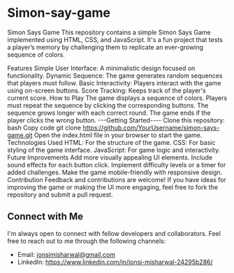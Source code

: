 # Simon-say-game
Simon Says Game
This repository contains a simple Simon Says Game implemented using HTML, CSS, and JavaScript. 
It's a fun project that tests a player’s memory by challenging them to replicate an ever-growing sequence of colors.

Features
    Simple User Interface: A minimalistic design focused on functionality.
    Dynamic Sequence: The game generates random sequences that players must follow.
    Basic Interactivity: Players interact with the game using on-screen buttons.
    Score Tracking: Keeps track of the player's current score.
How to Play
    The game displays a sequence of colors.
    Players must repeat the sequence by clicking the corresponding buttons.
    The sequence grows longer with each correct round.
     The game ends if the player clicks the wrong button.
---Getting Started----
Clone this repository:
bash
Copy code
git clone https://github.com/YourUsername/simon-says-game.git
Open the index.html file in your browser to start the game.
Technologies Used
    HTML: For the structure of the game.
    CSS: For basic styling of the game interface.
    JavaScript: For game logic and interactivity.
Future Improvements
   Add more visually appealing UI elements.
   Include sound effects for each button click.
   Implement difficulty levels or a timer for added challenges.
   Make the game mobile-friendly with responsive design.
Contribution
Feedback and contributions are welcome! If you have ideas for improving the game or making the UI more engaging, feel free to fork the repository and submit a pull request.

## Connect with Me

I'm always open to connect with fellow developers and collaborators. Feel free to reach out to me through the following channels:

- Email: jonsimisharwal@gmail.com
- LinkedIn: https://www.linkedin.com/in/jonsi-misharwal-24295b286/
